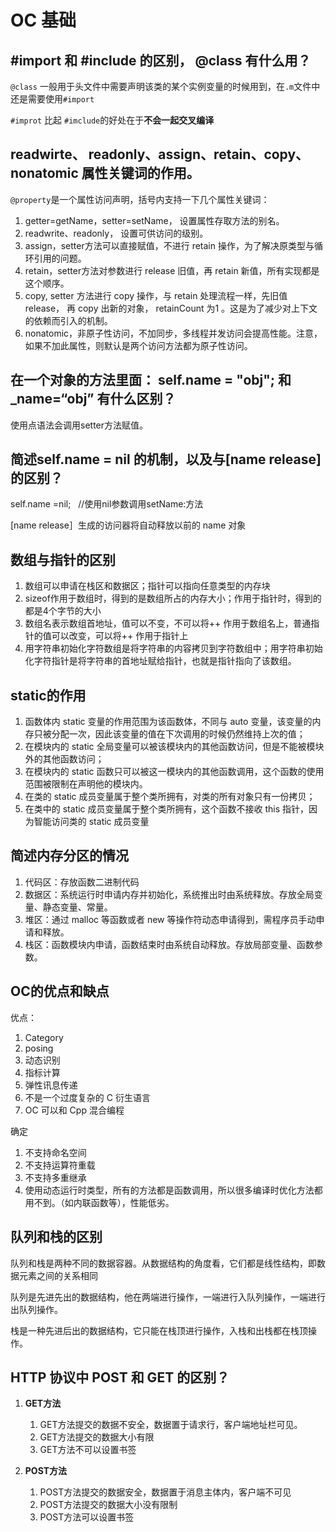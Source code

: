 # OC 基础





## #import 和 #include 的区别， @class 有什么用？

`@class` 一般用于头文件中需要声明该类的某个实例变量的时候用到，在`.m`文件中还是需要使用`#import`

`#improt` 比起 `#imclude`的好处在于**不会一起交叉编译**



## readwirte、 readonly、assign、retain、copy、nonatomic 属性关键词的作用。

`@property`是一个属性访问声明，括号内支持一下几个属性关键词：

1. getter=getName，setter=setName， 设置属性存取方法的别名。
2. readwrite、readonly， 设置可供访问的级别。
3. assign，setter方法可以直接赋值，不进行 retain 操作，为了解决原类型与循环引用的问题。
4. retain，setter方法对参数进行 release 旧值，再 retain 新值，所有实现都是这个顺序。
5. copy, setter 方法进行 copy 操作，与 retain 处理流程一样，先旧值 release， 再 copy 出新的对象， retainCount 为1 。这是为了减少对上下文的依赖而引入的机制。
6. nonatomic，非原子性访问，不加同步，多线程并发访问会提高性能。注意，如果不加此属性，则默认是两个访问方法都为原子性访问。





## 在一个对象的方法里面： self.name = "obj"; 和 _name=“obj” 有什么区别？



使用点语法会调用setter方法赋值。





## 简述self.name = nil 的机制，以及与[name release]的区别？

 

 self.name =nil;   //使用nil参数调用setName:方法

[name release］生成的访问器将自动释放以前的 name 对象





## 数组与指针的区别



1. 数组可以申请在栈区和数据区；指针可以指向任意类型的内存块
2. sizeof作用于数组时，得到的是数组所占的内存大小；作用于指针时，得到的都是4个字节的大小
3. 数组名表示数组首地址，值可以不变，不可以将++ 作用于数组名上，普通指针的值可以改变，可以将++ 作用于指针上
4. 用字符串初始化字符数组是将字符串的内容拷贝到字符数组中；用字符串初始化字符指针是将字符串的首地址赋给指针，也就是指针指向了该数组。



## static的作用



1. 函数体内 static 变量的作用范围为该函数体，不同与 auto 变量，该变量的内存只被分配一次，因此该变量的值在下次调用的时候仍然维持上次的值；
2. 在模块内的 static 全局变量可以被该模块内的其他函数访问，但是不能被模块外的其他函数访问；
3. 在模块内的 static 函数只可以被这一模块内的其他函数调用，这个函数的使用范围被限制在声明他的模块内。
4. 在类的 static 成员变量属于整个类所拥有，对类的所有对象只有一份拷贝；
5. 在类中的 static 成员变量属于整个类所拥有，这个函数不接收 this 指针，因为智能访问类的 static 成员变量





## 简述内存分区的情况



1. 代码区：存放函数二进制代码
2. 数据区：系统运行时申请内存并初始化，系统推出时由系统释放。存放全局变量、静态变量、常量。
3. 堆区：通过 malloc 等函数或者 new 等操作符动态申请得到，需程序员手动申请和释放。
4. 栈区：函数模块内申请，函数结束时由系统自动释放。存放局部变量、函数参数。



## OC的优点和缺点

优点：

1. Category
2. posing
3. 动态识别
4. 指标计算
5. 弹性讯息传递
6. 不是一个过度复杂的 C 衍生语言
7. OC 可以和 Cpp 混合编程

确定

1. 不支持命名空间
2. 不支持运算符重载
3. 不支持多重继承
4. 使用动态运行时类型，所有的方法都是函数调用，所以很多编译时优化方法都用不到。（如内联函数等），性能低劣。



## 队列和栈的区别



队列和栈是两种不同的数据容器。从数据结构的角度看，它们都是线性结构，即数据元素之间的关系相同



队列是先进先出的数据结构，他在两端进行操作，一端进行入队列操作，一端进行出队列操作。



栈是一种先进后出的数据结构，它只能在栈顶进行操作，入栈和出栈都在栈顶操作。





## HTTP 协议中 POST 和 GET 的区别？



1. **GET方法**

   1. GET方法提交的数据不安全，数据置于请求行，客户端地址栏可见。
   2. GET方法提交的数据大小有限
   3. GET方法不可以设置书签

2. **POST方法**

   1. POST方法提交的数据安全，数据置于消息主体内，客户端不可见
   2. POST方法提交的数据大小没有限制
   3. POST方法可以设置书签

   ​

